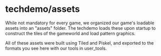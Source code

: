 # techdemo/assets
While not mandatory for every game, we organized our game's loadable assets into an "assets" folder.
The techdemo loads these upon startup to construct the tiles of the gameworld and load pattern
graphics.

All of these assets were built using Tiled and Piskel, and exported to the formats you see here with
our tools in user_tools.